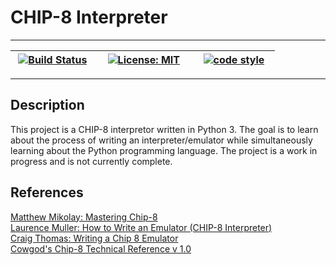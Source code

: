 # CHIP-8 Interpreter

---

| &nbsp;[![Build Status](https://travis-ci.org/IslayLaphroaig/CHIP-8.svg?branch=master)](https://travis-ci.org/IslayLaphroaig/CHIP-8)&nbsp;&nbsp; | &nbsp;&nbsp;[![License: MIT](https://img.shields.io/badge/License-MIT-yellow.svg)](https://opensource.org/licenses/MIT)&nbsp;&nbsp; | &nbsp;&nbsp; [![code style](https://img.shields.io/badge/code%20style-black-000000.svg)](https://github.com/ambv/black)&nbsp;&nbsp; |
|-------|-------|-------|

---

## Description
This project is a CHIP-8 interpretor written in Python 3. The goal is to learn about the process of writing an interpreter/emulator while simultaneously learning about the Python programming language. The project is a work in progress and is not currently complete.

## References

[Matthew Mikolay: Mastering Chip-8](http://mattmik.com/files/chip8/mastering/chip8.html)<br/>
[Laurence Muller: How to Write an Emulator (CHIP-8 Interpreter)](http://www.multigesture.net/articles/how-to-write-an-emulator-chip-8-interpreter/)<br/>
[Craig Thomas: Writing a Chip 8 Emulator](http://craigthomas.ca/blog/2014/06/21/writing-a-chip-8-emulator-part-1/)<br/>
[Cowgod's Chip-8 Technical Reference v 1.0](http://devernay.free.fr/hacks/chip8/C8TECH10.HTM)<br/>
